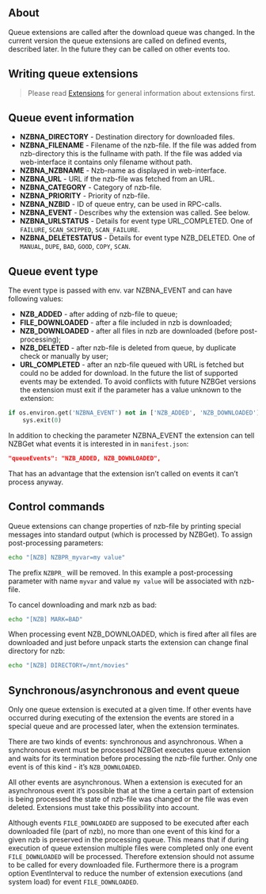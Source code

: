 ## About 
Queue extensions are called after the download queue was changed. 
In the current version the queue extensions are called on defined events, described later. 
In the future they can be called on other events too.

## Writing queue extensions

> Please read [Extensions](EXTENSIONS.md) for general information about extensions first.

## Queue event information

 - **NZBNA_DIRECTORY** - Destination directory for downloaded files.
 - **NZBNA_FILENAME** - Filename of the nzb-file. If the file was added from nzb-directory this is the fullname with path. 
 If the file was added via web-interface it contains only filename without path.
 - **NZBNA_NZBNAME** - Nzb-name as displayed in web-interface.
 - **NZBNA_URL** - URL if the nzb-file was fetched from an URL.
 - **NZBNA_CATEGORY** - Category of nzb-file.
 - **NZBNA_PRIORITY** - Priority of nzb-file.
 - **NZBNA_NZBID** - ID of queue entry, can be used in RPC-calls.
 - **NZBNA_EVENT** - Describes why the extension was called. See below.
 - **NZBNA_URLSTATUS** - Details for event type URL_COMPLETED. One of `FAILURE`, `SCAN_SKIPPED`, `SCAN_FAILURE`.
 - **NZBNA_DELETESTATUS** - Details for event type NZB_DELETED. One of `MANUAL`, `DUPE`, `BAD`, `GOOD`, `COPY`, `SCAN`.

## Queue event type

The event type is passed with env. var NZBNA_EVENT and can have following values:
 - **NZB_ADDED** - after adding of nzb-file to queue;
 - **FILE_DOWNLOADED** - after a file included in nzb is downloaded;
 - **NZB_DOWNLOADED** - after all files in nzb are downloaded (before post-processing);
 - **NZB_DELETED** - after nzb-file is deleted from queue, by duplicate check or manually by user;
 - **URL_COMPLETED** - after an nzb-file queued with URL is fetched but could no be added for download.
In the future the list of supported events may be extended. To avoid conflicts with future NZBGet versions the extension 
must exit if the parameter has a value unknown to the extension:
```python
if os.environ.get('NZBNA_EVENT') not in ['NZB_ADDED', 'NZB_DOWNLOADED']:
    sys.exit(0)
```

In addition to checking the parameter NZBNA_EVENT the extension can tell NZBGet what events it is interested in in `manifest.json`:
```json
"queueEvents": "NZB_ADDED, NZB_DOWNLOADED",
```
That has an advantage that the extension isn’t called on events it can’t process anyway.

## Control commands

Queue extensions can change properties of nzb-file by printing special messages into standard output (which is processed by NZBGet).
To assign post-processing parameters:
```sh
echo "[NZB] NZBPR_myvar=my value"
```

The prefix `NZBPR_` will be removed. In this example a post-processing parameter 
with name `myvar` and value `my value` will be associated with nzb-file.

To cancel downloading and mark nzb as bad:
```sh
echo "[NZB] MARK=BAD"
```
When processing event NZB_DOWNLOADED, which is fired after all files are downloaded and 
just before unpack starts the extension can change final directory for nzb:
```sh
echo "[NZB] DIRECTORY=/mnt/movies"
```

## Synchronous/asynchronous and event queue

Only one queue extension is executed at a given time. If other events have occurred during executing of the 
extension the events are stored in a special queue and are processed later, when the extension terminates.

There are two kinds of events: synchronous and asynchronous. When a synchronous event must be processed NZBGet executes 
queue extension and waits for its termination before processing the nzb-file further. 
Only one event is of this kind - it’s `NZB_DOWNLOADED`.

All other events are asynchronous. When a extension is executed for an asynchronous event 
it’s possible that at the time a certain part of extension is being processed the state of 
nzb-file was changed or the file was even deleted. 
Extensions must take this possibility into account.

Although events `FILE_DOWNLOADED` are supposed to be executed after each downloaded file (part of nzb), 
no more than one event of this kind for a given nzb is preserved in the processing queue. 
This means that if during execution of queue extension multiple files were completed only one event `FILE_DOWNLOADED` 
will be processed. Therefore extension should not assume to be called for every downloaded file. 
Furthermore there is a program option EventInterval to reduce 
the number of extension executions (and system load) for event `FILE_DOWNLOADED`.
